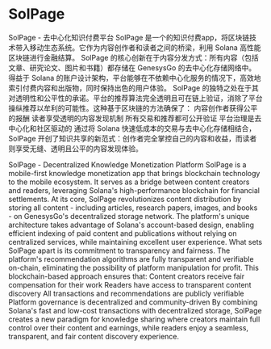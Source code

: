 # SolPage

SolPage - 去中心化知识付费平台
SolPage 是一个的知识付费app，将区块链技术带入移动生态系统。它作为内容创作者和读者之间的桥梁，利用 Solana 高性能区块链进行金融结算。
SolPage 的核心创新在于内容分发方式：所有内容（包括文章、研究论文、图片和书籍）都存储在 GenesysGo 的去中心化存储网络中。得益于 Solana 的账户设计架构，平台能够在不依赖中心化服务的情况下，高效地索引付费内容和出版物，同时保持出色的用户体验。
SolPage 的独特之处在于其对透明性和公平性的承诺。平台的推荐算法完全透明且可在链上验证，消除了平台操纵推荐以牟利的可能性。这种基于区块链的方法确保了：
内容创作者获得公平的报酬
读者享受透明的内容发现机制
所有交易和推荐都可公开验证
平台治理是去中心化和社区驱动的
通过将 Solana 快速低成本的交易与去中心化存储相结合，SolPage 开创了知识共享的新范式：创作者完全掌控自己的内容和收益，而读者则享受无缝、透明且公平的内容发现体验。


SolPage - Decentralized Knowledge Monetization Platform
SolPage is a mobile-first knowledge monetization app that brings blockchain technology to the mobile ecosystem. It serves as a bridge between content creators and readers, leveraging Solana's high-performance blockchain for financial settlements.
At its core, SolPage revolutionizes content distribution by storing all content - including articles, research papers, images, and books - on GenesysGo's decentralized storage network. The platform's unique architecture takes advantage of Solana's account-based design, enabling efficient indexing of paid content and publications without relying on centralized services, while maintaining excellent user experience.
What sets SolPage apart is its commitment to transparency and fairness. The platform's recommendation algorithms are fully transparent and verifiable on-chain, eliminating the possibility of platform manipulation for profit. This blockchain-based approach ensures that:
Content creators receive fair compensation for their work
Readers have access to transparent content discovery
All transactions and recommendations are publicly verifiable
Platform governance is decentralized and community-driven
By combining Solana's fast and low-cost transactions with decentralized storage, SolPage creates a new paradigm for knowledge sharing where creators maintain full control over their content and earnings, while readers enjoy a seamless, transparent, and fair content discovery experience.

